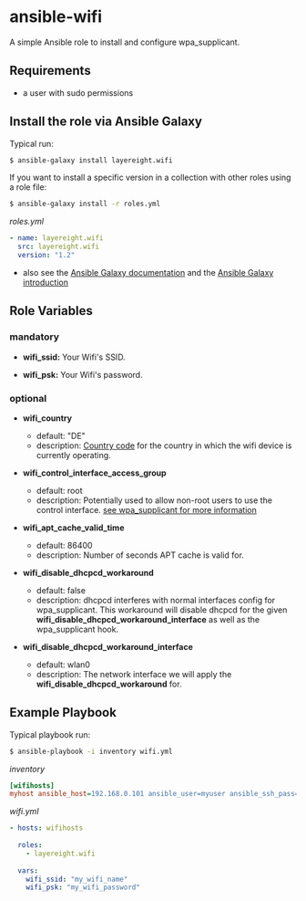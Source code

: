 
# ansible-wifi 

A simple Ansible role to install and configure wpa_supplicant.

## Requirements

* a user with sudo permissions

## Install the role via Ansible Galaxy

Typical run:
```sh
$ ansible-galaxy install layereight.wifi
```

If you want to install a specific version in a collection with other roles using a role file:
```sh
$ ansible-galaxy install -r roles.yml
```
*roles.yml*
```YAML
- name: layereight.wifi
  src: layereight.wifi
  version: "1.2"
```
* also see the [Ansible Galaxy documentation](http://docs.ansible.com/ansible/galaxy.html) and the 
[Ansible Galaxy introduction](https://galaxy.ansible.com/intro)

## Role Variables

### mandatory

* **wifi_ssid:** Your Wifi's SSID.

* **wifi_psk:** Your Wifi's password.

### optional

* **wifi_country**
  * default: "DE"
  * description: [Country code](https://w1.fi/cgit/hostap/tree/wpa_supplicant/wpa_supplicant.conf#n206) for the country in which
    the wifi device is currently operating.
  
* **wifi_control_interface_access_group**
  * default: root
  * description: Potentially used to allow non-root users to use the control interface.
    [see wpa_supplicant for more information](https://w1.fi/cgit/hostap/tree/wpa_supplicant/wpa_supplicant.conf#n44)

* **wifi_apt_cache_valid_time**
  * default: 86400
  * description: Number of seconds APT cache is valid for.
  
* **wifi_disable_dhcpcd_workaround**
  * default: false
  * description: dhcpcd interferes with normal interfaces config for wpa_supplicant. This workaround will disable dhcpcd
    for the given **wifi_disable_dhcpcd_workaround_interface** as well as the wpa_supplicant hook.

* **wifi_disable_dhcpcd_workaround_interface**
  * default: wlan0
  * description: The network interface we will apply the **wifi_disable_dhcpcd_workaround** for.

## Example Playbook

Typical playbook run:
```sh
$ ansible-playbook -i inventory wifi.yml
```

*inventory*
```INI
[wifihosts]
myhost ansible_host=192.168.0.101 ansible_user=myuser ansible_ssh_pass=password 
```

*wifi.yml*
```YAML
- hosts: wifihosts
  
  roles:
    - layereight.wifi
  
  vars:
    wifi_ssid: "my_wifi_name"
    wifi_psk: "my_wifi_password"
```
